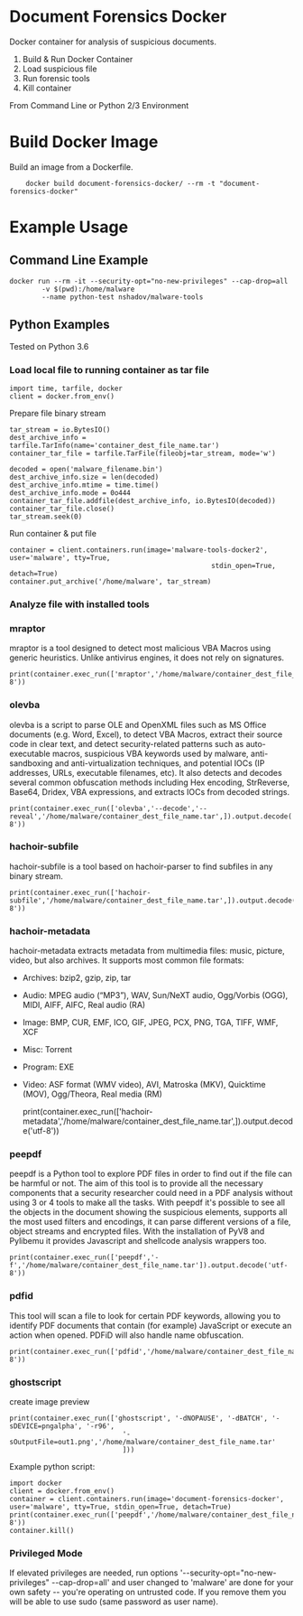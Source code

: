 # Document Forensics Docker #

Docker container for analysis of suspicious documents. 

1. Build & Run Docker Container
1. Load suspicious file
1. Run forensic tools
1. Kill container

From Command Line or Python 2/3 Environment 


# Build Docker Image #

Build an image from a Dockerfile.

		docker build document-forensics-docker/ --rm -t "document-forensics-docker"


# Example Usage #

## Command Line Example ##

	docker run --rm -it --security-opt="no-new-privileges" --cap-drop=all
	       	-v $(pwd):/home/malware
	       	--name python-test nshadov/malware-tools

## Python Examples ##

Tested on Python 3.6

### Load local file to running container as tar file ### 

	import time, tarfile, docker
	client = docker.from_env()

Prepare file binary stream

	tar_stream = io.BytesIO()
	dest_archive_info = tarfile.TarInfo(name='container_dest_file_name.tar')
	container_tar_file = tarfile.TarFile(fileobj=tar_stream, mode='w')

	decoded = open('malware_filename.bin')
	dest_archive_info.size = len(decoded)
	dest_archive_info.mtime = time.time()
	dest_archive_info.mode = 0o444
	container_tar_file.addfile(dest_archive_info, io.BytesIO(decoded))
	container_tar_file.close()
	tar_stream.seek(0)

Run container & put file

	container = client.containers.run(image='malware-tools-docker2', user='malware', tty=True,
	                                                  stdin_open=True, detach=True)
	container.put_archive('/home/malware', tar_stream)

### Analyze file with installed tools ###

### mraptor ###

mraptor is a tool designed to detect most malicious VBA Macros using generic heuristics. Unlike antivirus engines, it does not rely on signatures.

	print(container.exec_run(['mraptor','/home/malware/container_dest_file_name.tar',]).output.decode('utf-8'))


### olevba ###

olevba is a script to parse OLE and OpenXML files such as MS Office documents (e.g. Word, Excel), to detect VBA Macros, extract their source code in clear text, and detect security-related patterns such as auto-executable macros, suspicious VBA keywords used by malware, anti-sandboxing and anti-virtualization techniques, and potential IOCs (IP addresses, URLs, executable filenames, etc). It also detects and decodes several common obfuscation methods including Hex encoding, StrReverse, Base64, Dridex, VBA expressions, and extracts IOCs from decoded strings.

	print(container.exec_run(['olevba','--decode','--reveal','/home/malware/container_dest_file_name.tar',]).output.decode('utf-8'))


### hachoir-subfile ### 

hachoir-subfile is a tool based on hachoir-parser to find subfiles in any binary stream.

	print(container.exec_run(['hachoir-subfile','/home/malware/container_dest_file_name.tar',]).output.decode('utf-8'))


### hachoir-metadata ###

hachoir-metadata extracts metadata from multimedia files: music, picture, video, but also archives. It supports most common file formats:

* Archives: bzip2, gzip, zip, tar
* Audio: MPEG audio (“MP3”), WAV, Sun/NeXT audio, Ogg/Vorbis (OGG), MIDI, AIFF, AIFC, Real audio (RA)
* Image: BMP, CUR, EMF, ICO, GIF, JPEG, PCX, PNG, TGA, TIFF, WMF, XCF
* Misc: Torrent
* Program: EXE
* Video: ASF format (WMV video), AVI, Matroska (MKV), Quicktime (MOV), Ogg/Theora, Real media (RM)

	print(container.exec_run(['hachoir-metadata','/home/malware/container_dest_file_name.tar',]).output.decode('utf-8'))


### peepdf ###

peepdf is a Python tool to explore PDF files in order to find out if the file can be harmful or not. The aim of this tool is to provide all the necessary components that a security researcher could need in a PDF analysis without using 3 or 4 tools to make all the tasks. With peepdf it's possible to see all the objects in the document showing the suspicious elements, supports all the most used filters and encodings, it can parse different versions of a file, object streams and encrypted files. With the installation of PyV8 and Pylibemu it provides Javascript and shellcode analysis wrappers too. 

	print(container.exec_run(['peepdf','-f','/home/malware/container_dest_file_name.tar']).output.decode('utf-8'))


### pdfid ###

This tool will scan a file to look for certain PDF keywords, allowing you to identify PDF documents that contain (for example) JavaScript or execute an action when opened. PDFiD will also handle name obfuscation.

	print(container.exec_run(['pdfid','/home/malware/container_dest_file_name.tar',]).output.decode('utf-8'))


### ghostscript ###

create image preview

	print(container.exec_run(['ghostscript', '-dNOPAUSE', '-dBATCH', '-sDEVICE=pngalpha', '-r96',
								'-sOutputFile=out1.png','/home/malware/container_dest_file_name.tar'
								]))


Example python script:

	import docker
	client = docker.from_env()
	container = client.containers.run(image='document-forensics-docker', user='malware', tty=True, stdin_open=True, detach=True)
	print(container.exec_run(['peepdf','/home/malware/container_dest_file_name.tar',]).output.decode('utf-8'))
	container.kill()


### Privileged Mode  ###

If elevated privileges are needed, run options '--security-opt="no-new-privileges" --cap-drop=all' and user changed to 'malware' are done for your own safety -- you're operating on untrusted code. If you remove them you will be able to use sudo (same password as user name).